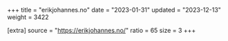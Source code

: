 +++
title = "erikjohannes.no"
date = "2023-01-31"
updated = "2023-12-13"
weight = 3422

[extra]
source = "https://erikjohannes.no/"
ratio = 65
size = 3
+++
